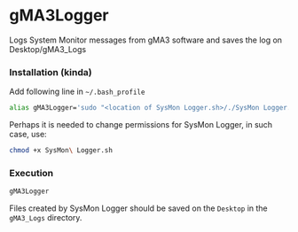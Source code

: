 # gMA3Logger
Logs System Monitor messages from gMA3 software and saves the log on Desktop/gMA3_Logs

### Installation (kinda)
Add following line in ```~/.bash_profile```

```bash
alias gMA3Logger='sudo "<location of SysMon Logger.sh>/./SysMon Logger.sh"'
```

Perhaps it is needed to change permissions for SysMon Logger, in such case, use:
```bash
chmod +x SysMon\ Logger.sh
```

### Execution
```bash
gMA3Logger
```

Files created by SysMon Logger should be saved on the `Desktop` in the `gMA3_Logs` directory.
